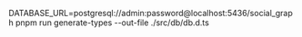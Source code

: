 DATABASE_URL=postgresql://admin:password@localhost:5436/social_graph pnpm run generate-types --out-file ./src/db/db.d.ts
